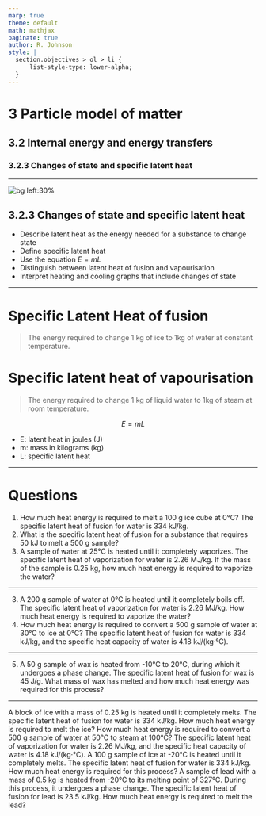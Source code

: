 ```yaml
---
marp: true
theme: default
math: mathjax
paginate: true
author: R. Johnson
style: |
  section.objectives > ol > li {
      list-style-type: lower-alpha;
  }
---
```


# 3 Particle model of matter
## 3.2 Internal energy and energy transfers
### 3.2.3 Changes of state and specific latent heat

---

<!-- _class: objectives -->

![bg left:30%](https://images.unsplash.com/photo-1492962827063-e5ea0d8c01f5?ixlib=rb-4.0.3&ixid=MnwxMjA3fDB8MHxwaG90by1wYWdlfHx8fGVufDB8fHx8&auto=format&fit=crop&w=2121&q=80)
## 3.2.3 Changes of state and specific latent heat

- Describe latent heat as the energy needed for a substance to change state
- Define specific latent heat
- Use the equation $E=mL$
- Distinguish between latent heat of fusion and vapourisation
- Interpret heating and cooling graphs that include changes of state

---

# Specific Latent Heat of fusion
> The energy required to change 1 kg of ice to 1kg of water at constant temperature.

# Specific latent heat of vapourisation
> The energy required to change 1 kg of liquid water to 1kg of steam at room temperature.

$$E=mL$$
- E: latent heat in joules (J)
- m: mass in kilograms (kg)
- L: specific latent heat

---

# Questions

1. How much heat energy is required to melt a 100 g ice cube at 0°C? The specific latent heat of fusion for water is 334 kJ/kg.
2. What is the specific latent heat of fusion for a substance that requires 50 kJ to melt a 500 g sample?
2. A sample of water at 25°C is heated until it completely vaporizes. The specific latent heat of vaporization for water is 2.26 MJ/kg. If the mass of the sample is 0.25 kg, how much heat energy is required to vaporize the water?

---

3. A 200 g sample of water at 0°C is heated until it completely boils off. The specific latent heat of vaporization for water is 2.26 MJ/kg. How much heat energy is required to vaporize the water?
4. How much heat energy is required to convert a 500 g sample of water at 30°C to ice at 0°C? The specific latent heat of fusion for water is 334 kJ/kg, and the specific heat capacity of water is 4.18 kJ/(kg·°C).

---
5. A 50 g sample of wax is heated from -10°C to 20°C, during which it undergoes a phase change. The specific latent heat of fusion for wax is 45 J/g. What mass of wax has melted and how much heat energy was required for this process?

---

A block of ice with a mass of 0.25 kg is heated until it completely melts. The specific latent heat of fusion for water is 334 kJ/kg. How much heat energy is required to melt the ice?
How much heat energy is required to convert a 500 g sample of water at 50°C to steam at 100°C? The specific latent heat of vaporization for water is 2.26 MJ/kg, and the specific heat capacity of water is 4.18 kJ/(kg·°C).
A 100 g sample of ice at -20°C is heated until it completely melts. The specific latent heat of fusion for water is 334 kJ/kg. How much heat energy is required for this process?
A sample of lead with a mass of 0.5 kg is heated from -20°C to its melting point of 327°C. During this process, it undergoes a phase change. The specific latent heat of fusion for lead is 23.5 kJ/kg. How much heat energy is required to melt the lead?